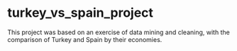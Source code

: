 # turkey_vs_spain_project
This project was based on an exercise  of data mining and cleaning, with the comparison of Turkey and Spain by their economies.
